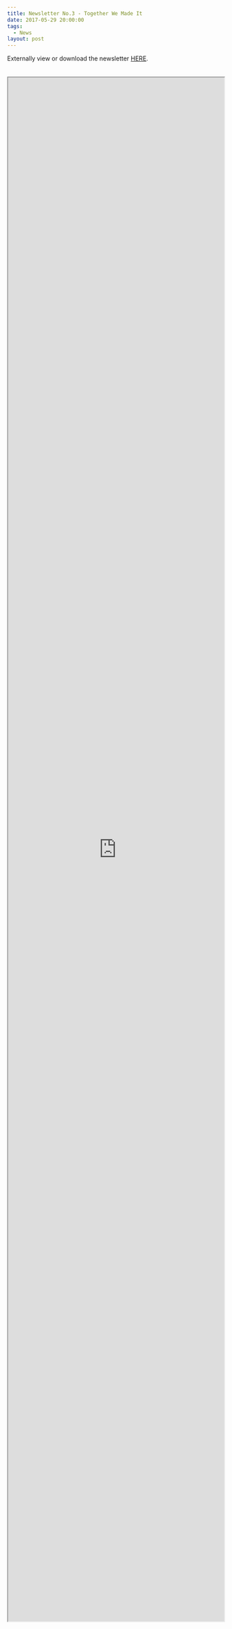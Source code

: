 ```yaml
---
title: Newsletter No.3 - Together We Made It
date: 2017-05-29 20:00:00
tags:
  - News
layout: post
---
```


Externally view or download the newsletter <a href="http://docdro.id/AWn3lPG">HERE</a>.

<div style="height: 20px;"></div>

<div style="height: 90vh; width: 100%">

<iframe src="https://drive.google.com/file/d/0B9GXqixs5SJ_TTNUbG9ZM1kzQUU/preview" width="100%" height="100%"></iframe>

</div>

<div style="height: 20px;"></div>
